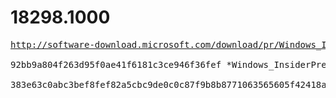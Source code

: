 # 18298.1000

<pre>
<a href="http://software-download.microsoft.com/download/pr/Windows_InsiderPreview_SDK_en-us_18298_1.iso">http://software-download.microsoft.com/download/pr/Windows_InsiderPreview_SDK_en-us_18298_1.iso</a>

92bb9a804f263d95f0ae41f6181c3ce946f36fef *Windows_InsiderPreview_SDK_en-us_18298_1.iso

383e63c0abc3bef8fef82a5cbc9de0c0c87f9b8b8771063565605f42418aa60b *Windows_InsiderPreview_SDK_en-us_18298_1.iso
</pre>

